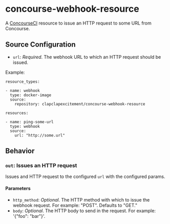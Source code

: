 # concourse-webhook-resource

A [ConcourseCI](http://concourse.ci) resource to issue an HTTP request to some URL from Concourse.

## Source Configuration

* `url`: *Required*. The webhook URL to which an HTTP request should be issued.

Example:

```
resource_types:

- name: webhook
  type: docker-image
  source:
    repository: clapclapexcitement/concourse-webhook-resource

resources:

- name: ping-some-url
  type: webhook
  source:
    url: "http://some.url"
```

## Behavior

### `out`: Issues an HTTP request

Issues and HTTP request to the configured `url` with the configured params.

#### Parameters

* `http_method`: *Optional*. The HTTP method with which to issue the webhook request. For example: "POST". Defaults to "GET."
* `body`: *Optional*. The HTTP body to send in the request. For example: '{"foo": "bar"}'.
